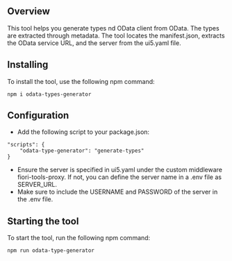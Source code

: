 ## Overview
This tool helps you generate types nd OData client from OData. The types are extracted through metadata. 
The tool locates the manifest.json, extracts the OData service URL, and the server from the ui5.yaml file.

## Installing
To install the tool, use the following npm command:
```
npm i odata-types-generator 
```

## Configuration
- Add the following script to your package.json:
```
"scripts": {
    "odata-type-generator": "generate-types"
}
```
- Ensure the server is specified in ui5.yaml under the custom middleware fiori-tools-proxy. If not, you can define the server name in a .env file as SERVER_URL.
- Make sure to include the USERNAME and PASSWORD of the server in the .env file.


## Starting the tool
To start the tool, run the following npm command:
```
npm run odata-type-generator 
```
